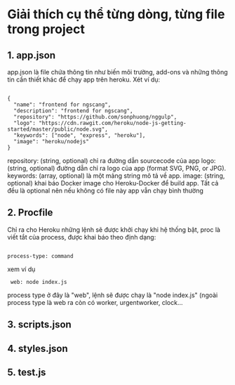 # Giải thích cụ thể từng dòng, từng file trong project
## 1. app.json
app.json là file chứa thông tin như biến môi trường, add-ons và những thông tin cần thiết khác để chạy app trên heroku. 
Xét ví dụ:
<pre><code>
{
  "name": "frontend for ngscang",
  "description": "frontend for ngscang",
  "repository": "https://github.com/sonphuong/nggulp",
  "logo": "https://cdn.rawgit.com/heroku/node-js-getting-started/master/public/node.svg",
  "keywords": ["node", "express", "heroku"],
  "image": "heroku/nodejs"
}
</code></pre>
repository: (string, optional) chỉ ra đường dẫn sourcecode của app
logo: (string, optional) đường dẫn chỉ ra logo của app (format SVG, PNG, or JPG).
keywords: (array, optional) là một mảng string mô tả về app.
image: (string, optional) khai báo Docker image cho Heroku-Docker để build app.
Tất cả đều là optional nên nếu không có file này app vẫn chạy bình thường
## 2. Procfile 
Chỉ ra cho Heroku những lệnh sẽ được khởi chạy khi hệ thống bật, proc là viết tắt của process,
được khai báo theo định dạng: <pre><code> process-type: command </code></pre> xem ví dụ
<pre><code> web: node index.js </code></pre>
process type ở đây là "web", lệnh sẽ được chạy là "node index.js" (ngoài process type là web ra còn có worker, urgentworker, clock...
## 3. scripts.json 
## 4. styles.json 
## 5. test.js 